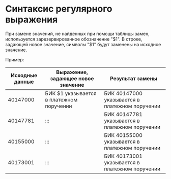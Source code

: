 # Синтаксис регулярного выражения

При замене значений, не найденных при помощи таблицы замен, используется зарезервированное обозначение "$1". В строке, задающей новое значение, символы "$1" будут заменены на исходное значение.

Пример:

| Исходные данные | Выражение, задающее новое значение | Результат замены |
| -------- | -------- | -------- |
| 40147000 | БИК $1 указывается в платежном поручении | БИК 40147000 указывается в платежном поручении |
| 40147781 | ::: | БИК 40147781 указывается в платежном поручении |
| 40155000 | ::: | БИК 40155000 указывается в платежном поручении |
| 40173001 | ::: | БИК 40173001 указывается в платежном поручении |
